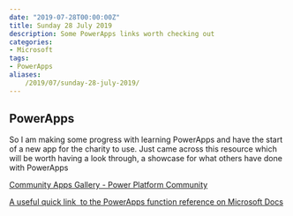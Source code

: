 ```yaml
---
date: "2019-07-28T00:00:00Z"
title: Sunday 28 July 2019
description: Some PowerApps links worth checking out
categories:
- Microsoft
tags:
- PowerApps
aliases:
    /2019/07/sunday-28-july-2019/
---
```

## PowerApps

So I am making some progress with learning PowerApps and have the start of a new app for the charity to use. Just came across this resource which will be worth having a look through, a showcase for what others have done with PowerApps

[Community Apps Gallery - Power Platform Community](https://powerusers.microsoft.com/t5/Community-Apps-Gallery/bd-p/AppFeedbackGallery)

[A useful quick link  to the PowerApps function reference on Microsoft Docs](https://docs.microsoft.com/en-us/powerapps/maker/canvas-apps/formula-reference)